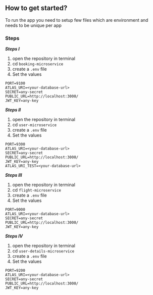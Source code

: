 ## How to get started?
To run the app you need to setup few files which are environment and needs to be unique per app

### Steps
***Steps I***
1. open the repository in terminal
2. cd `booking-microservice`
3. create a `.env` file
4. Set the values
```
PORT=9100
ATLAS_URI=<your-database-url>
SECRET=any-secret
PUBLIC_URL=http://localhost:3000/
JWT_KEY=any-key
```

***Steps II***
1. open the repository in terminal
2. cd `user-microservice`
3. create a `.env` file
4. Set the values
```
PORT=9300
ATLAS_URI=<your-database-url>
SECRET=any-secret
PUBLIC_URL=http://localhost:3000/
JWT_KEY=any-key
ATLAS_URI_TEST=<your-database-url>
```

***Steps III***
1. open the repository in terminal
2. cd `flight-microservice`
3. create a `.env` file
4. Set the values
```
PORT=9000
ATLAS_URI=<your-database-url>
SECRET=any-secret
PUBLIC_URL=http://localhost:3000/
JWT_KEY=any-key
```

***Steps IV***
1. open the repository in terminal
2. cd `user-details-microservice`
3. create a `.env` file
4. Set the values
```
PORT=9200
ATLAS_URI=<your-database-url>
SECRET=any-secret
PUBLIC_URL=http://localhost:3000/
JWT_KEY=any-key
```
